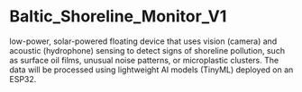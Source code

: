 # Baltic_Shoreline_Monitor_V1
low-power, solar-powered floating device that uses vision (camera) and acoustic (hydrophone) sensing to detect signs of shoreline pollution, such as surface oil films, unusual noise patterns, or microplastic clusters. The data will be processed using lightweight AI models (TinyML) deployed on an ESP32.
